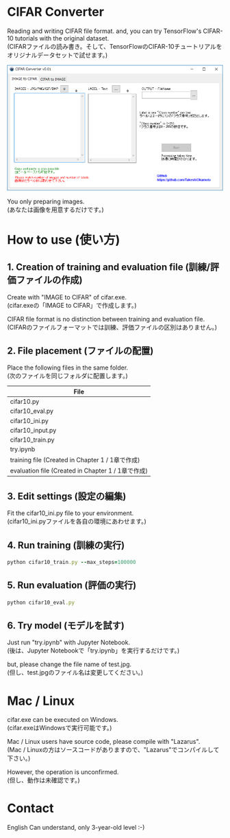 # CIFAR Converter
  
Reading and writing CIFAR file format. and, you can try TensorFlow's CIFAR-10 tutorials with the original dataset.  
(CIFARファイルの読み書き。そして、TensorFlowのCIFAR-10チュートリアルをオリジナルデータセットで試せます。)  
  
<img src="https://github.com/TakeshiOkamoto/CIFAR-Converter/blob/master/image.png">  
  
You only preparing images.    
(あなたは画像を用意するだけです。)
  
# How to use (使い方)    
  
## 1. Creation of training and evaluation file (訓練/評価ファイルの作成)  
  
Create with "IMAGE to CIFAR" of cifar.exe.  
(cifar.exeの「IMAGE to CIFAR」で作成します。)  
  
CIFAR file format is no distinction between training and evaluation file.  
(CIFARのファイルフォーマットでは訓練、評価ファイルの区別はありません。)  
  
## 2. File placement (ファイルの配置)    
  
Place the following files in the same folder.  
(次のファイルを同じフォルダに配置します。)  

| File | 
|----| 
|cifar10.py|
|cifar10_eval.py|
|cifar10_ini.py|
|cifar10_input.py|
|cifar10_train.py|
|try.ipynb|
|training file (Created in Chapter 1 / 1章で作成)|
|evaluation file (Created in Chapter 1 / 1章で作成)|  
  
## 3. Edit settings (設定の編集)    
  
Fit the cifar10_ini.py file to your environment.  
(cifar10_ini.pyファイルを各自の環境にあわせます。)  

## 4. Run training (訓練の実行)    
  
```rb
python cifar10_train.py --max_steps=100000
```  
  
## 5. Run evaluation (評価の実行)    
  
```rb
python cifar10_eval.py
```  
  
## 6. Try model (モデルを試す)  
  
Just run "try.ipynb" with Jupyter Notebook.  
(後は、Jupyter Notebookで「try.ipynb」を実行するだけです。)  
  
but, please change the file name of test.jpg.  
(但し、test.jpgのファイル名は変更してください。)  
  
# Mac / Linux  

cifar.exe can be executed on Windows.  
(cifar.exeはWindowsで実行可能です。)  
  
Mac / Linux users have source code, please compile with "Lazarus".  
(Mac / Linuxの方はソースコードがありますので、"Lazarus"でコンパイルして下さい。)
  
However, the operation is unconfirmed.   
(但し、動作は未確認です。)  
  
# Contact  
English Can understand, only 3-year-old level :-)
  
